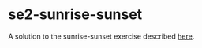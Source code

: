 # se2-sunrise-sunset

A solution to the sunrise-sunset exercise described [here](https://github.com/fabiounitn/apis#sunrise-and-sunsets).
